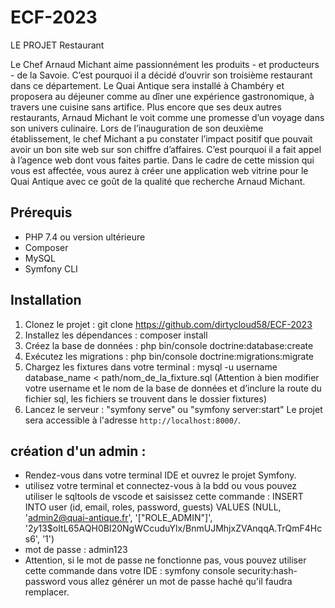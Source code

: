# ECF-2023

LE PROJET Restaurant

Le Chef Arnaud Michant aime passionnément les produits - et producteurs - de la Savoie.
C’est pourquoi il a décidé d’ouvrir son troisième restaurant dans ce département.
Le Quai Antique sera installé à Chambéry et proposera au déjeuner comme au dîner une
expérience gastronomique, à travers une cuisine sans artifice.
Plus encore que ses deux autres restaurants, Arnaud Michant le voit comme une promesse
d’un voyage dans son univers culinaire.
Lors de l’inauguration de son deuxième établissement, le chef Michant a pu constater
l’impact positif que pouvait avoir un bon site web sur son chiffre d’affaires. C’est pourquoi il
a fait appel à l’agence web dont vous faites partie.
Dans le cadre de cette mission qui vous est affectée, vous aurez à créer une application web
vitrine pour le Quai Antique avec ce goût de la qualité que recherche Arnaud Michant.

## Prérequis

- PHP 7.4 ou version ultérieure
- Composer
- MySQL
- Symfony CLI

## Installation

1. Clonez le projet : git clone https://github.com/dirtycloud58/ECF-2023
2. Installez les dépendances : composer install
3. Créez la base de données : php bin/console doctrine:database:create
4. Exécutez les migrations : php bin/console doctrine:migrations:migrate
5. Chargez les fixtures dans votre terminal : mysql -u username database_name < path/nom_de_la_fixture.sql
   (Attention à bien modifier votre username et le nom de la base de données et d’inclure la route du fichier sql, les fichiers se trouvent dans le dossier fixtures)
6. Lancez le serveur : "symfony serve" ou "symfony server:start"
   Le projet sera accessible à l'adresse `http://localhost:8000/`.

## création d'un admin :

- Rendez-vous dans votre terminal IDE et ouvrez le projet Symfony.
- utilisez votre terminal et connectez-vous à la bdd ou vous pouvez utiliser le sqltools de vscode et saisissez cette commande :
  INSERT INTO user (id, email, roles, password, guests)
  VALUES (NULL, 'admin2@quai-antique.fr', '[\"ROLE_ADMIN\"]', '$2y$13$oItL65AQH0BI20NgWCcuduYlx/BnmUJMhjxZVAnqqA.TrQmF4Hcs6', '1')
- mot de passe : admin123
- Attention, si le mot de passe ne fonctionne pas, vous pouvez utiliser cette commande dans votre IDE : symfony console security:hash-password vous allez générer un mot de passe haché qu'il faudra remplacer.
